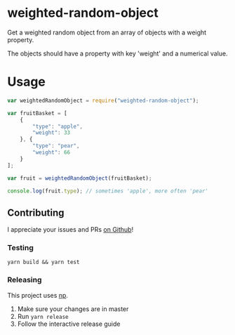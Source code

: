 # weighted-random-object
Get a weighted random object from an array of objects with a weight property.

The objects should have a property with key 'weight' and a numerical value.

# Usage
```js
var weightedRandomObject = require("weighted-random-object");

var fruitBasket = [
    {
        "type": "apple",
        "weight": 33
    }, {
        "type": "pear",
        "weight": 66
    }
];

var fruit = weightedRandomObject(fruitBasket);

console.log(fruit.type); // sometimes 'apple', more often 'pear'
```

## Contributing
I appreciate your issues and PRs [on Github](https://github.com/misund/get-relative-luminance)!

### Testing
```
yarn build && yarn test
```

### Releasing
This project uses [np](https://github.com/sindresorhus/np).
1. Make sure your changes are in master
2. Run `yarn release`
3. Follow the interactive release guide
